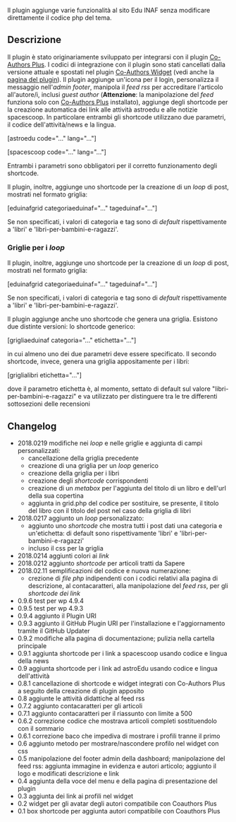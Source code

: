 Il plugin aggiunge varie funzionalità al sito Edu INAF senza modificare direttamente il codice php del tema.

## Descrizione

Il plugin è stato originariamente sviluppato per integrarsi con il plugin [Co-Authors Plus](https://wordpress.org/plugins/co-authors-plus/). I codici di integrazione con il plugin sono stati cancellati dalla versione attuale e spostati nel plugin [Co-Authors Widget](https://wordpress.org/plugins/widget-for-co-authors/) (vedi anche la [pagina del plugin](https://ulaulaman.github.io/widget-for-co-authors/)).
Il plugin aggiunge un'icona per il login, personalizza il messaggio nell'*admin footer*, manipola il *feed rss* per accreditare l'articolo all'autore/i, inclusi *guest author* (**Attenzione**: la manipolazione del *feed* funziona solo con [Co-Authors Plus](https://wordpress.org/plugins/co-authors-plus/) installato), aggiunge degli shortcode per la creazione automatica dei link alle attività astroedu e alle notizie spacescoop. In particolare entrambi gli shortcode utilizzano due parametri, il codice dell'attività/news e la lingua.

[astroedu code="..." lang="..."]

[spacescoop code="..." lang="..."]

Entrambi i parametri sono obbligatori per il corretto funzionamento degli shortcode.

Il plugin, inoltre, aggiunge uno shortcode per la creazione di un *loop* di post, mostrati nel formato griglia:

[eduinafgrid categoriaeduinaf="..." tageduinaf="..."]

Se non specificati, i valori di categoria e tag sono di *default* rispettivamente a 'libri' e 'libri-per-bambini-e-ragazzi'.

### Griglie per i *loop*

Il plugin, inoltre, aggiunge uno shortcode per la creazione di un *loop* di post, mostrati nel formato griglia:

[eduinafgrid categoriaeduinaf="..." tageduinaf="..."]

Se non specificati, i valori di categoria e tag sono di *default* rispettivamente a 'libri' e 'libri-per-bambini-e-ragazzi'.

Il plugin aggiunge anche uno shortcode che genera una griglia. Esistono due distinte versioni: lo shortcode generico:

[grigliaeduinaf categoria="..." etichetta="..."]

in cui almeno uno dei due parametri deve essere specificato.
Il secondo shortcode, invece, genera una griglia appositamente per i libri:

[griglialibri etichetta="..."]

dove il parametro etichetta è, al momento, settato di default sul valore "libri-per-bambini-e-ragazzi" e va utilizzato per distinguere tra le tre differenti sottosezioni delle recensioni

## Changelog
* 2018.0219 modifiche nei *loop* e nelle griglie e aggiunta di campi personalizzati:
  * cancellazione della griglia precedente
  * creazione di una griglia per un *loop* generico
  * creazione della griglia per i libri
  * creazione degli *shortcode* corrispondenti
  * creazione di un *metabox* per l'aggiunta del titolo di un libro e dell'url della sua copertina
  * aggiunta in grid.php del codice per sostituire, se presente, il titolo del libro con il titolo del post nel caso della griglia di libri
* 2018.0217 aggiunto un *loop* personalizzato:
  * aggiunto uno *shortcode* che mostra tutti i post dati una categoria e un'etichetta: di default sono rispettivamente 'libri' e 'libri-per-bambini-e-ragazzi'
  * incluso il css per la griglia
* 2018.0214 aggiunti colori ai *link*
* 2018.0212 aggiunto *shortcode* per articoli tratti da Sapere
* 2018.02.11 semplificazioni del codice e nuova numerazione:
  * crezione di *file php* indipendenti con i codici relativi alla pagina di descrizione, al contacaratteri, alla manipolazione del *feed rss*, per gli *shortcode dei link*
* 0.9.6 test per wp 4.9.4
* 0.9.5 test per wp 4.9.3
* 0.9.4 aggiunto il Plugin URI
* 0.9.3 aggiunto il GitHub Plugin URI per l'installazione e l'aggiornamento tramite il GitHub Updater
* 0.9.2 modifiche alla pagina di documentazione; pulizia nella cartella principale
* 0.9.1 aggiunta shortcode per i link a spacescoop usando codice e lingua della news
* 0.9 aggiunta shortcode per i link ad astroEdu usando codice e lingua dell'attività
* 0.8.1 cancellazione di shortcode e widget integrati con Co-Authors Plus a seguito della creazione di plugin apposito
* 0.8 aggiunte le attività didattiche al feed rss
* 0.7.2 aggiunto contacaratteri per gli articoli
* 0.7.1 aggiunto contacaratteri per il riassunto con limite a 500
* 0.6.2 correzione codice che mostrava articoli completi sostituendolo con il sommario
* 0.6.1 correzione baco che impediva di mostrare i profili tranne il primo
* 0.6 aggiunto metodo per mostrare/nascondere profilo nel widget con css
* 0.5 manipolazione del footer admin della dashboard; manipolazione del feed rss: aggiunta immagine in evidenza e autori articolo; aggiunto il logo e modificati descrizione e link
* 0.4 aggiunta della voce del menu e della pagina di presentazione del plugin
* 0.3 aggiunta dei link ai profili nel widget
* 0.2 widget per gli avatar degli autori compatibile con Coauthors Plus
* 0.1 box shortcode per aggiunta autori compatibile con Coauthors Plus
